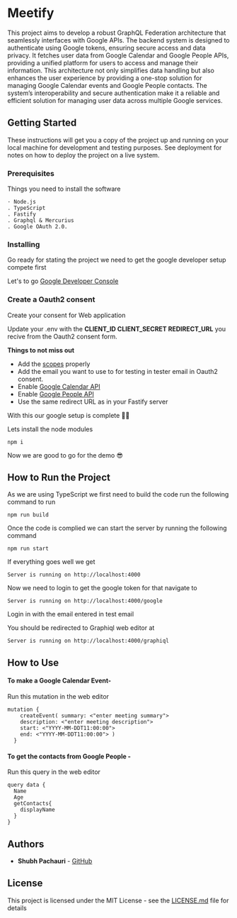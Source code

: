# Meetify

This project aims to develop a robust GraphQL Federation architecture that seamlessly interfaces with Google APIs. The backend system is designed to authenticate using Google tokens, ensuring secure access and data privacy. It fetches user data from Google Calendar and Google People APIs, providing a unified platform for users to access and manage their information. This architecture not only simplifies data handling but also enhances the user experience by providing a one-stop solution for managing Google Calendar events and Google People contacts. The system’s interoperability and secure authentication make it a reliable and efficient solution for managing user data across multiple Google services.

## Getting Started

These instructions will get you a copy of the project up and running on your local machine for development and testing purposes. See deployment for notes on how to deploy the project on a live system.

### Prerequisites

Things you need to install the software

```
· Node.js
. TypeScript
. Fastify
. Graphql & Mercurius
. Google OAuth 2.0.
```

### Installing

Go ready for stating the project we need to get the google developer setup compete first

Let's to go [Google Developer Console](https://console.cloud.google.com/)

### Create a Oauth2 consent

Create your consent for Web application

Update your .env with the **CLIENT_ID CLIENT_SECRET REDIRECT_URL** you recive from the Oauth2 consent form.

**Things to not miss out**

- Add the [scopes](https://developers.google.com/identity/protocols/oauth2/scopes) properly
- Add the email you want to use to for testing in tester email in Oauth2 consent.
- Enable [Google Calendar API](https://developers.google.com/calendar/api/guides/overview)
- Enable [Google People API](https://developers.google.com/people)
- Use the same redirect URL as in your Fastify server

With this our google setup is complete 🙌🙌

Lets install the node modules

```
npm i
```

Now we are good to go for the demo 😎

## How to Run the Project

As we are using TypeScript we first need to build the code run the following command to run

```
npm run build
```

Once the code is complied we can start the server by running the following command

```
npm run start
```

If everything goes well we get

```
Server is running on http://localhost:4000
```

Now we need to login to get the google token for that navigate to

```
Server is running on http://localhost:4000/google
```

Login in with the email entered in test email

You should be redirected to Graphiql web editor at

```
Server is running on http://localhost:4000/graphiql
```

## How to Use

#### To make a Google Calendar Event-

Run this mutation in the web editor

```
mutation {
  	createEvent( summary: <"enter meeting summary">
    description: <"enter meeting description">
    start: <"YYYY-MM-DDT11:00:00">
    end: <"YYYY-MM-DDT11:00:00"> )
  }
```

#### To get the contacts from Google People -

Run this query in the web editor

```
query data {
  Name
  Age
  getContacts{
    displayName
  }
}
```

## Authors

- **Shubh Pachauri** - [GitHub](https://github.com/shubhpachauri)

## License

This project is licensed under the MIT License - see the [LICENSE.md](LICENSE.md) file for details
